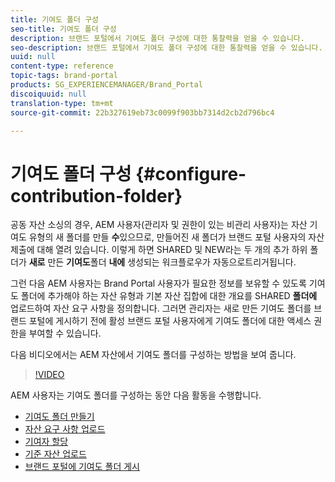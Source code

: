 ```yaml
---
title: 기여도 폴더 구성
seo-title: 기여도 폴더 구성
description: 브랜드 포털에서 기여도 폴더 구성에 대한 통찰력을 얻을 수 있습니다.
seo-description: 브랜드 포털에서 기여도 폴더 구성에 대한 통찰력을 얻을 수 있습니다.
uuid: null
content-type: reference
topic-tags: brand-portal
products: SG_EXPERIENCEMANAGER/Brand_Portal
discoiquuid: null
translation-type: tm+mt
source-git-commit: 22b327619eb73c0099f903bb7314d2cb2d796bc4

---
```



# 기여도 폴더 구성 {#configure-contribution-folder}

공동 자산 소싱의 경우, AEM 사용자(관리자 및 권한이 있는 비관리 사용자)는 자산 기여도 유형의 새 폴더를 만들 **수**&#x200B;있으므로, 만들어진 새 폴더가 브랜드 포털 사용자의 자산 제출에 대해 열려 있습니다.  이렇게 하면 SHARED 및 NEW라는 두 개의 추가 하위 폴더가 **새로** 만든 **기여도**&#x200B;폴더 **내에** 생성되는 워크플로우가 자동으로트리거됩니다.

그런 다음 AEM 사용자는 Brand Portal 사용자가 필요한 정보를 보유할 수 있도록 기여도 폴더에 추가해야 하는 자산 유형과 기본 자산 집합에 대한 개요를 SHARED **폴더에** 업로드하여 자산 요구 사항을 정의합니다. 그러면 관리자는 새로 만든 기여도 폴더를 브랜드 포털에 게시하기 전에 활성 브랜드 포털 사용자에게 기여도 폴더에 대한 액세스 권한을 부여할 수 있습니다.

다음 비디오에서는 AEM 자산에서 기여도 폴더를 구성하는 방법을 보여 줍니다.

>[!VIDEO](https://video.tv.adobe.com/v/30547)

AEM 사용자는 기여도 폴더를 구성하는 동안 다음 활동을 수행합니다.

* [기여도 폴더 만들기](brand-portal-create-contribution-folder.md)
* [자산 요구 사항 업로드](brand-portal-configure-contribution-folder-properties.md)
* [기여자 할당](brand-portal-configure-contribution-folder-properties.md)
* [기준 자산 업로드](brand-portal-upload-baseline-assets.md)
* [브랜드 포털에 기여도 폴더 게시](brand-portal-publish-contribution-folder-to-brand-portal.md)

